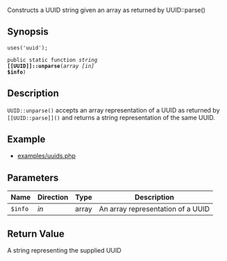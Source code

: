 Constructs a UUID string given an array as returned by UUID::parse()

## Synopsis

<code>uses('uuid');</code>

<code>public static function <i>string</i> <b>[[UUID]]::unparse</b>(<i>array</i> <i>[in]</i> <b>$info</b>)</code>

## Description

`UUID::unparse()` accepts an array representation of a UUID as returned by `[[UUID::parse]]()` and returns a string representation of the same UUID.

## Example

* [examples/uuids.php](http://github.com/nexgenta/eregansu/blob/master/examples/uuids.php)

## Parameters

<table>
  <thead>
    <tr>
      <th>Name</th>
      <th>Direction</th>
      <th>Type</th>
      <th>Description</th>
    </tr>
  </thead>
  <tbody>
    <tr>
      <td><code>$info</code>
      <td><i>in</i></td>
      <td>array</td>
      <td>
An array representation of a UUID
      </td>
    </tr>
  </tbody>
</table>

## Return Value

A string representing the supplied UUID

